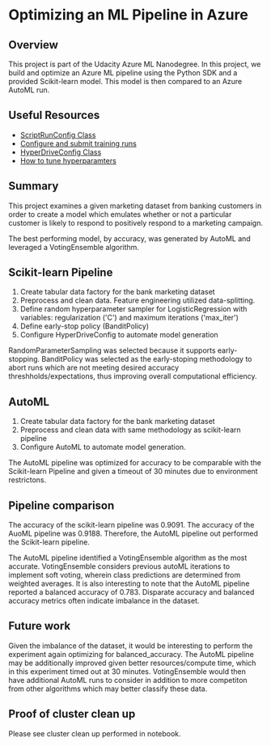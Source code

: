 # Optimizing an ML Pipeline in Azure

## Overview
This project is part of the Udacity Azure ML Nanodegree.
In this project, we build and optimize an Azure ML pipeline using the Python SDK and a provided Scikit-learn model.
This model is then compared to an Azure AutoML run.

## Useful Resources
- [ScriptRunConfig Class](https://docs.microsoft.com/en-us/python/api/azureml-core/azureml.core.scriptrunconfig?view=azure-ml-py)
- [Configure and submit training runs](https://docs.microsoft.com/en-us/azure/machine-learning/how-to-set-up-training-targets)
- [HyperDriveConfig Class](https://docs.microsoft.com/en-us/python/api/azureml-train-core/azureml.train.hyperdrive.hyperdriveconfig?view=azure-ml-py)
- [How to tune hyperparamters](https://docs.microsoft.com/en-us/azure/machine-learning/how-to-tune-hyperparameters)


## Summary
This project examines a given marketing dataset from banking customers in order to create a model which emulates whether or not a particular customer is likely to respond to positively respond to a marketing campaign.

The best performing model, by accuracy, was generated by AutoML and leveraged a VotingEnsemble algorithm.

## Scikit-learn Pipeline

1. Create tabular data factory for the bank marketing dataset
2. Preprocess and clean data.  Feature engineering utilized data-splitting.
3. Define random hyperparameter sampler for LogisticRegression with variables: regularization ('C') and maximum iterations ('max_iter')
4. Define early-stop policy (BanditPolicy)
5. Configure HyperDriveConfig to automate model generation

RandomParameterSampling was selected because it supports early-stopping. 
BanditPolicy was selected as the early-stoping methodology to abort runs which are not meeting desired accuracy threshholds/expectations, thus improving overall computational efficiency.  


## AutoML
1. Create tabular data factory for the bank marketing dataset
2. Preprocess and clean data with same methodology as scikit-learn pipeline
3. Configure AutoML to automate model generation.
 
The AutoML pipeline was optimized for accuracy to be comparable with the Scikit-learn Pipeline and given a timeout of 30 minutes due to environment restrictons.  


## Pipeline comparison
The accuracy of the scikit-learn pipeline was 0.9091.
The accuracy of the AuoML pipeline was 0.9188.
Therefore, the AutoML pipeline out performed the Scikit-learn pipeline.

The AutoML pipeline identified a VotingEnsemble algorithm as the most accurate.  VotingEnsemble considers previous autoML iterations to implement soft voting, wherein class predictions are determined from weighted averages.  It is also interesting to note that the AutoML pipeline reported a balanced accuracy of 0.783.  Disparate accuracy and balanced accuracy metrics often indicate imbalance in the dataset.  


## Future work
Given the imbalance of the dataset, it would be interesting to perform the experiment again optimizing for balanced_accuracy.  The AutoML pipeline may be additionally improved given better resources/compute time, which in this experiment timed out at 30 minutes.  VotingEnsemble would then have additional AutoML runs to consider in addition to more competiton from other algorithms which may better classify these data. 

## Proof of cluster clean up
Please see cluster clean up performed in notebook.